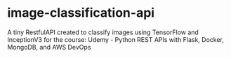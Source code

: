 # image-classification-api
A tiny RestfulAPI created to classify images using TensorFlow and InceptionV3 for the course: Udemy - Python REST APIs with Flask, Docker, MongoDB, and AWS DevOps
